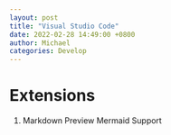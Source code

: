 ```yaml
---
layout: post
title: "Visual Studio Code"
date: 2022-02-28 14:49:00 +0800
author: Michael
categories: Develop
---
```


# Extensions
1. Markdown Preview Mermaid Support


